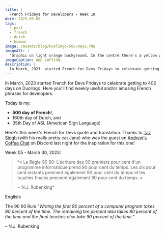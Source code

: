 ```yaml
---
title: |
  French Fridays for Developers - Week 10
date: 2023-06-09
tags:
  - post
  - french
  - dutch
  - humour
image: /assets/blog/Duolingo-500-Days.PNG
imageAlt: |
  'Graphic on light orange background. In the centre there's a yellow a medium to dark orange coloured cartoon owl with sunglasses on and yellow flames coming out the back of it. Below the owl in white text it says: "500 day language learning streak!"'
imageCaption: ADD CAPTION
description: |
  In March, 2023  started French for Devs Fridays to celebrate getting to 400 days on Duolingo. Here you'll find weekly useful and/or amusing French phrases for developers.  « Le Règle 90 90: L'écriture des 90 premiers pour cent d'un programme informatique prend 90 pour cent du temps. Les dix pour cent restants prennent également 90 pour cent du temps et les touches finales prennent également 90 pour cent du temps. » Read the full post for the translation.
---
```

In March, 2023  started French for Devs Fridays to celebrate getting to 400 days on Duolingo. Here you'll find weekly useful and/or amusing French phrases for developers. 

Today is my:
- **500 day of French**!, 
- 160th day of Dutch, and 
- 35th Day of ASL (American Sign Language)

Here's this week's French for Devs quote and translation. Thanks to
<a href="https://www.linkedin.com/in/taz-singh-468b59109" _target_="__blank_">Taz Singh</a> (with his really pretty cat Jane) who was the guest on <a href="https://www.linkedin.com/company/andrews-coffee-chats/" _target_="__blank_">Andrew's Coffee Chat</a> on Discord last night for the inspiration for this one!

Week 05 - March 30, 2023:

>*« Le Règle 90 90:
>L'écriture des 90 premiers pour cent d'un programme informatique prend 90 pour cent du temps. Les dix pour cent restants prennent également 90 pour cent du temps et les touches finales prennent également 90 pour cent du temps. »
>
>~ N.J. Rubenking*

English:  

The 90 90 Rule
*"Writing the first 90 percent of a computer program takes 90 percent of the time. The remaining ten percent also takes 90 percent of the time and the final touches also take 90 percent of the time.”*

– N.J. Rubenking
